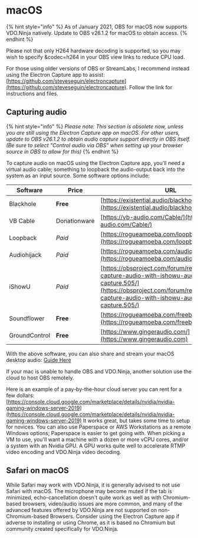 # macOS

{% hint style="info" %}
As of January 2021, OBS for macOS now supports VDO.Ninja natively. Update to OBS v26.1.2 for macOS to obtain access.
{% endhint %}

Please not that only H264 hardware decoding is supported, so you may wish to specify \&codec=h264 in your OBS view links to reduce CPU load.

For those using older versions of OBS or StreamLabs, I recommend instead using the Electron Capture app to assist: [https://github.com/steveseguin/electroncapture](https://github.com/steveseguin/electroncapture). Follow the link for instructions and files.

## Capturing audio

{% hint style="info" %}
_Please note: This section is obsolete now, unless you are still using the Electron Capture app on macOS. For other users, update to OBS v26.1.2 to obtain audio capture support directly in OBS itself. (Be sure to select "Control audio via OBS" when setting up your browser source in OBS to allow for this)_
{% endhint %}

To capture audio on macOS using the Electron Capture app, you'll need a virtual audio cable; something to loopback the audio-output back into the system as an input source. Some software options include:

| Software      | Price        | URL                                                                                                                                                                                  |
| ------------- | ------------ | ------------------------------------------------------------------------------------------------------------------------------------------------------------------------------------ |
| Blackhole     | **Free**     | [https://existential.audio/blackhole/](https://existential.audio/blackhole/)                                                                                                         |
| VB Cable      | Donationware | [https://vb-audio.com/Cable/](https://vb-audio.com/Cable/)                                                                                                                           |
| Loopback      | _Paid_       | [https://rogueamoeba.com/loopback/](https://rogueamoeba.com/loopback/)                                                                                                               |
| Audiohijack   | _Paid_       | [https://rogueamoeba.com/audiohijack](https://rogueamoeba.com/audiohijack)                                                                                                           |
| iShowU        | _Paid_       | [https://obsproject.com/forum/resources/os-x-capture-audio-with-ishowu-audio-capture.505/](https://obsproject.com/forum/resources/os-x-capture-audio-with-ishowu-audio-capture.505/) |
| Soundflower   | **Free**     | [https://rogueamoeba.com/freebies/soundflower/](https://rogueamoeba.com/freebies/soundflower/)                                                                                       |
| GroundControl | **Free**     | [https://www.gingeraudio.com/](https://www.gingeraudio.com)                                                                                                                          |

With the above software, you can also share and stream your macOS desktop audio: [Guide Here](https://kast.zendesk.com/hc/en-us/articles/360031463111-How-to-stream-computer-audio-on-a-Mac)

If your mac is unable to handle OBS and VDO.Ninja, another solution use the cloud to host OBS remotely.

Here is an example of a pay-by-the-hour cloud server you can rent for a few dollars: [https://console.cloud.google.com/marketplace/details/nvidia/nvidia-gaming-windows-server-2019](https://console.cloud.google.com/marketplace/details/nvidia/nvidia-gaming-windows-server-2019) It works great, but takes some time to setup for novices. You can also use Paperspace or AWS Workstations as a remote Windows options; Paperspace is easier to get going with. When picking a VM to use, you'll want a machine with a dozen or more vCPU cores, and/or a system with an Nvidia GPU. A GPU works quite well to accelerate RTMP video encoding and VDO.Ninja video decoding.

## Safari on macOS

While Safari may work with VDO.Ninja, it is generally advised to not use Safari with macOS. The microphone may become muted if the tab is minimized, echo-cancellation doesn't quite work as well as with Chromium-based browsers, video/audio issues are more common, and many of the advanced features offered by VDO.Ninja are not supported on non-Chromium-based Browsers. Consider using the Electron Capture app if adverse to installing or using Chrome, as it is based no Chromium but community created specifically for VDO.Ninja.
